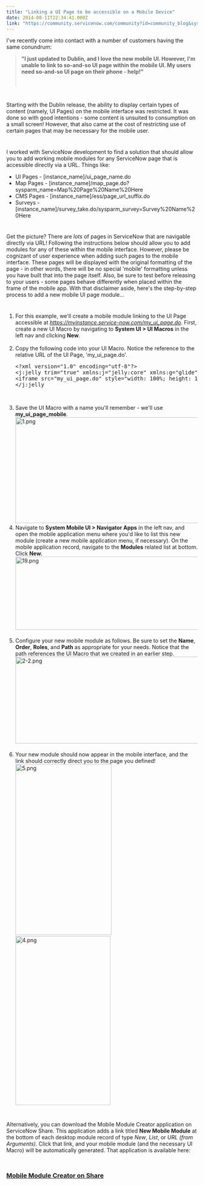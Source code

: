 ```yaml
---
title: "Linking a UI Page to be accessible on a Mobile Device"
date: 2014-08-11T22:34:41.000Z
link: "https://community.servicenow.com/community?id=community_blog&sys_id=4fcca265dbd0dbc01dcaf3231f9619f9"
---
```

<p>I've recently come into contact with a number of customers having the same conundrum:</p><blockquote class="jive-quote"><p><strong>"I just updated to Dublin, and I love the new mobile UI. However, I'm unable to link to so-and-so UI page within the mobile UI. My users need so-and-so UI page on their phone - help!"</strong></p>                                     </blockquote><p style="min-height: 8pt; height: 8pt; padding: 0px;">  </p><p>Starting with the Dublin release, the ability to display certain types of content (namely, UI Pages) on the mobile interface was restricted. It was done so with good intentions - some content is unsuited to consumption on a small screen! However, that also came at the cost of restricting use of certain pages that may be necessary for the mobile user.</p><p style="min-height: 8pt; height: 8pt; padding: 0px;">  </p><p>I worked with ServiceNow development to find a solution that should allow you to add working mobile modules for any ServiceNow page that is accessible directly via a URL. Things like:</p><ul><li>UI Pages - [instance_name]/ui_page_name.do</li><li>Map Pages - [instance_name]/map_page.do?sysparm_name=Map%20Page%20Name%20Here</li><li>CMS Pages - [instance_name]/ess/page_url_suffix.do</li><li>Surveys - [instance_name]/survey_take.do/sysparm_survey=Survey%20Name%20Here</li></ul><p style="min-height: 8pt; height: 8pt; padding: 0px;">  </p><p>Get the picture? There are <em>lots</em> of pages in ServiceNow that are navigable directly via URL! Following the instructions below should allow you to add modules for any of these within the mobile interface. However, please be cognizant of user experience when adding such pages to the mobile interface. These pages will be displayed with the original formatting of the page - in other words, there will be no special 'mobile' formatting unless you have built that into the page itself. Also, be sure to test before releasing to your users - some pages behave differently when placed within the frame of the mobile app. With that disclaimer aside, here's the step-by-step process to add a new mobile UI page module...</p><p style="min-height: 8pt; height: 8pt; padding: 0px;">  </p><ol><li>For this example, we'll create a mobile module linking to the UI Page accessible at <em><a title="k-external-small" class="jive-link-external-small" href="https://myinstance.service-now.com/my_ui_page.do" rel="nofollow" target="_blank">https://myinstance.service-now.com/my_ui_page.do</a></em>. First, create a new UI Macro by navigating to <strong>System UI &gt; UI Macros</strong> in the left nav and clicking <strong>New</strong>.<br/><br/></li><li>Copy the following code into your UI Macro. Notice the reference to the relative URL of the UI Page, 'my_ui_page.do'.<br/><pre class="xml" name="code">
&lt;?xml version="1.0" encoding="utf-8"?&gt;
&lt;j:jelly trim="true" xmlns:j="jelly:core" xmlns:g="glide"&gt;
&lt;iframe src="my_ui_page.do" style="width: 100%; height: 100%;"/&gt;
&lt;/j:jelly







</pre><div style="display:none;"> </div></li><li>Save the UI Macro with a name you'll remember - we'll use <strong>my_ui_page_mobile</strong>.<br/><a _jive_internal="true" href="/servlet/JiveServlet/showImage/38-3293-12380/1.png"><img  alt="1.png" class="image-1 jive-image" height="408" src="b527404adbdc5704ed6af3231f96194b.iix" style="height: 278px; width: 620px;" width="910"/></a></li><li>Navigate to <strong>System Mobile UI &gt; Navigator Apps</strong> in the left nav, and open the mobile application menu where you'd like to list this new module (create a new mobile application menu, if necessary). On the mobile application record, navigate to the <strong>Modules</strong> related list at bottom. Click <strong>New.<br/></strong><a _jive_internal="true" href="/servlet/JiveServlet/showImage/38-3293-12397/19.png"><img  alt="19.png" class="image-0 jive-image" height="361" src="d6e30c42db1cd3041dcaf3231f96198e.iix" style="height: 192px; width: 620px;" width="1168"/></a><br/><br/></li><li>Configure your new mobile module as follows. Be sure to set the <strong>Name</strong>, <strong>Order</strong>, <strong>Roles</strong>, and <strong>Path</strong> as appropriate for your needs. Notice that the path references the UI Macro that we created in an earlier step.<br/><a _jive_internal="true" href="/servlet/JiveServlet/showImage/38-3293-12383/2-2.png"><img  alt="2-2.png" class="jive-image image-4" height="334" src="b673ef7ddbd01fc068c1fb651f9619fc.iix" style="height: 228px; width: 620px;" width="909"/></a><br/><br/></li><li>Your new module should now appear in the mobile interface, and the link should correctly direct you to the page you defined!<br/><a _jive_internal="true" href="/servlet/JiveServlet/showImage/38-3293-12389/5.png"><img  alt="5.png" class="jive-image image-5" height="449" src="8618410edbd0130468c1fb651f9619cd.iix" style="height: 449.408px; width: 253px;" width="253"/></a><a _jive_internal="true" href="/servlet/JiveServlet/showImage/38-3293-12390/4.png"><img  alt="4.png" class="jive-image image-6" height="444" src="afd224c6db90d704ed6af3231f961988.iix" style="height: 444.079px; width: 250px;" width="250"/></a></li></ol><p style="min-height: 8pt; height: 8pt; padding: 0px;">  </p><p>Alternatively, you can download the Mobile Module Creator application on ServiceNow Share. This application adds a link titled <strong>New Mobile Module</strong> at the bottom of each desktop module record of type <em>New</em>, <em>List</em>, or <em>URL (from Arguments)</em>. Click that link, and your mobile module (and the necessary UI Macro) will be automatically generated. That application is available here:</p><p style="min-height: 8pt; height: 8pt; padding: 0px;">  </p><h3><a title="k-external-small" class="jive-link-external-small" href="https://share.servicenow.com/app.do#/detailV2/d02a1a902b5e61004a1e976be8da1546/overview" rel="nofollow" target="_blank">Mobile Module Creator on Share</a></h3>